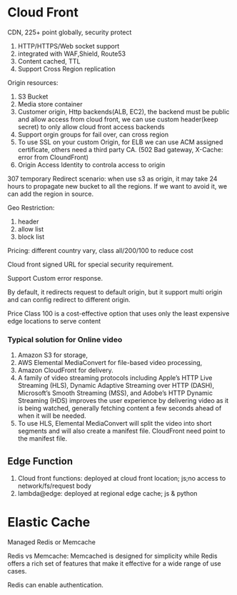 # Cloud Front

CDN, 225+ point globally, security protect

1. HTTP/HTTPS/Web socket support
2. integrated with WAF,Shield, Route53
3. Content cached, TTL
4. Support Cross Region replication

Origin resources:

1. S3 Bucket
2. Media store container
3. Customer origin, Http backends(ALB, EC2), the backend must be public and allow access from cloud front, we can use custom header(keep secret) to only allow cloud front access backends
4. Support orgin groups for fail over, can cross region
5. To use SSL on your custom Origin, for ELB we can use ACM assigned certificate, others need a third party CA. (502 Bad gateway, X-Cache: error from CloundFront)
6. Origin Access Identity to controla access to origin

307 temporary Redirect scenario: when use s3 as origin, it may take 24 hours to propagate new bucket to all the regions. If we want to avoid it, we can add the region in source.

Geo Restriction:

1. header
2. allow list
3. block list

Pricing: different country vary, class all/200/100 to reduce cost

Cloud front signed URL for special security requirement.

Support Custom error response.

By default, it redirects request to default origin, but it support multi origin and can config redirect to different origin.

Price Class 100 is a cost-effective option that uses only the least expensive edge locations to serve content

### Typical solution for Online video

1.  Amazon S3 for storage,
2.  AWS Elemental MediaConvert for file-based video processing,
3.  Amazon CloudFront for delivery.
4.  A family of video streaming protocols including Apple’s HTTP Live Streaming (HLS), Dynamic Adaptive Streaming over HTTP (DASH), Microsoft’s Smooth Streaming (MSS), and Adobe’s HTTP Dynamic Streaming (HDS) improves the user experience by delivering video as it is being watched, generally fetching content a few seconds ahead of when it will be needed.
5.  To use HLS, Elemental MediaConvert will split the video into short segments and will also create a manifest file. CloudFront need point to the manifest file.

## Edge Function

1. Cloud front functions: deployed at cloud front location; js;no access to network/fs/request body
2. lambda@edge: deployed at regional edge cache; js & python

# Elastic Cache

Managed Redis or Memcache

Redis vs Memcache: Memcached is designed for simplicity while Redis offers a rich set of features that make it effective for a wide range of use cases.

Redis can enable authentication.

